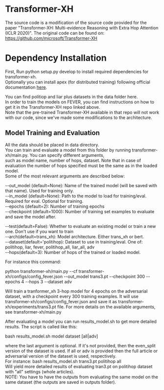 # Transformer-XH
The source code is a modification of the source code provided for  the paper "Transformer-XH: Multi-evidence Reasoning with Extra Hop Attention (ICLR 2020)".
The original code can be found on: https://github.com/microsoft/Transformer-XH

# Dependency Installation
First, Run python setup.py develop to install required dependencies for transformer-xh.  
Optionally you can install apex (for distributed training) following official documentation [here](https://github.com/NVIDIA/apex).

You can find politiop and liar plus datasets in the data folder here.  
In order to train the models on FEVER, you can find instructions on how to get it in the Transformer-XH repo linked above.  
Note that the pre-trained Transformer-XH available in that repo will not work with our code, since we've made some modifications to the architecture.

## Model Training and Evaluation
All the data should be placed in data directory.  
You can train and evaluate a model from this folder by running transformer-xh/main.py. You can specify different arguments,  
such as model name, number of hops, dataset. Note that in case of evaluation the number of hops specified must be the same as in the loaded model.  
Some of the most relevant arguments are described below:

--out_model (default=None): Name of the trained model (will be saved with that name). Used for training only.  
--in_model (default=None): Path to the model to load for training/eval. Required for eval. Optional for training.  
--epochs (default=2): Number of training epochs  
--checkpoint (default=1000): Number of training set examples to evaluate and save the model after.  
                    
--test(default=False): Whether to evaluate an existing model or train a new one. Don't use if you want to train  
--arch(default=trans\_xh): Model architecture. Either trans\_xh or bert.  
--dataset(default='politihop): Dataset to use in training/eval. One of: politihop, liar, fever, politihop\_all, liar\_all, adv  
--hops(default=3): Number of hops of the trained or loaded model.

For instance this command:

python transformer-xh/main.py --cf transformer-xh/configs/config\_fever.json --out\_model trans3.pt --checkpoint 300 --epochs 4 --hops 3 --dataset adv

Will train a tranformer\_xh 3-hop model for 4 epochs on the adversarial dataset, with a checkpoint every 300 training examples. It will use transformer-xh/configs/config\_fever.json and save it as transformer-xh/experiments/trans3.pt file.
For more details on the available arguments, see transformer-xh/main.py

After evaluating a model you can run results_model.sh to get more detailed results. The script is called like this:

bash results_model.sh model dataset [all|adv]

where the last argument is optional. If it's not provided, then the even_split version of the dataset is used.
If all or adv is provided then the full article or adversarial version of the dataset is used, respectively.  
For instance:
bash results_model.sh trans3.pt politihop all  
Will yield more detailed results of evaluating tran3.pt on politihop dataset with "all" settings (whole articles).  
NOTE: You have to have the outputs from evaluating the same model on the same dataset (the outputs are saved in outputs folder).
